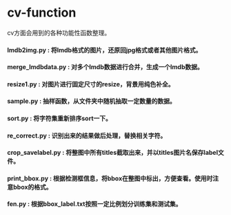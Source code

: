 # cv-function
cv方面会用到的各种功能性函数整理。

#### lmdb2img.py : 将lmdb格式的图片，还原回jpg格式或者其他图片格式。

#### merge_lmdbdata.py : 对多个lmdb数据进行合并，生成一个lmdb数据。

#### resize1.py : 对图片进行固定尺寸的resize，背景用纯色补全。

#### sample.py : 抽样函数，从文件夹中随机抽取一定数量的数据。

#### sort.py : 将字符集重新排序sort一下。

#### re_correct.py : 识别出来的结果做后处理，替换相关字符。

#### crop_savelabel.py : 将整图中所有titles截取出来，并以titles图片名保存label文件。

#### print_bbox.py : 根据检测框信息，将bbox在整图中标出，方便查看。使用时注意bbox的格式。

#### fen.py : 根据bbox_label.txt按照一定比例划分训练集和测试集。
